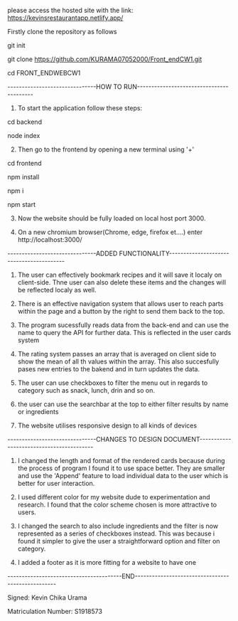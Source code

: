 please access the hosted site with the link: https://kevinsrestaurantapp.netlify.app/


Firstly clone the repository as follows

 git init

 git clone https://github.com/KURAMA07052000/Front_endCW1.git

 cd FRONT_ENDWEBCW1

-------------------------------HOW TO RUN-----------------------------------------
1. To start the application follow these steps:

 cd backend

 node index


2. Then go to the frontend by opening a new terminal using '+'

 cd frontend

 npm install

 npm i

 npm start

3. Now the website should be fully loaded on local host port 3000.

4. On a new chromium browser(Chrome, edge, firefox et....) enter http://localhost:3000/

-------------------------------ADDED FUNCTIONALITY-----------------------------------------

1. The user can effectively bookmark recipes and it will save it localy on client-side. Thne user can also delete these items and the changes will be reflected localy as well.

2. There is an effective navigation system that allows user to reach parts within the page and a button by the right to send them back to the top.

4. The program sucessfully reads data from the back-end and can use the name to query the API for further data. This is reflected in the user cards system

5. The rating system passes an array that is averaged on client side to show the mean of all th values within the array. This also succesfully pases new entries to the bakend and in turn updates the data.

6. The user can use checkboxes to filter the menu out in regards to category such as snack, lunch, drin and so on.

7. the user can use the searchbar at the top to either filter results by name or ingredients

8. The website utilises responsive design to all kinds of devices


-------------------------------CHANGES TO DESIGN DOCUMENT-----------------------------------------

1. I changed the length and format of the rendered cards because during the process of program I found it to use space better. They are smaller and use the 'Append' feature to load individual data to the user which is better for user interaction.

2. I used different color for my website dude to experimentation and research. I found that the color scheme chosen is more attractive to users. 

3. I changed the search to also include ingredients and the filter is now represented as a series of checkboxes instead. This was because i found it simpler to give the user a straightforward option and filter on category.

4. I added a footer as it is more fitting for a website to have one

----------------------------------------END--------------------------------------------------
 
Signed: 
Kevin Chika Urama

Matriculation Number:
S1918573
